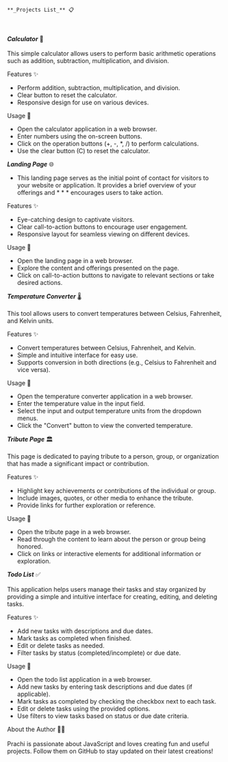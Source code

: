                                                                          **_Projects List_** 📋 
<br> <br>
 **_Calculator_**  🧮 <br> <br>
This simple calculator allows users to perform basic arithmetic operations such as addition, subtraction, multiplication, and division. <br>

Features ✨  <br>
* Perform addition, subtraction, multiplication, and division.
* Clear button to reset the calculator.
* Responsive design for use on various devices. <br>

Usage 🚀 <br>
* Open the calculator application in a web browser.
* Enter numbers using the on-screen buttons.
* Click on the operation buttons (+, -, *, /) to perform calculations.
* Use the clear button (C) to reset the calculator. <br>

 **_Landing Page_**  🌐 <br> 
* This landing page serves as the initial point of contact for visitors to your website or application. It provides a brief overview of your offerings and * * * encourages users to take action. <br>

Features ✨ <br>
* Eye-catching design to captivate visitors.
* Clear call-to-action buttons to encourage user engagement.
* Responsive layout for seamless viewing on different devices. <br>

Usage 🚀 <br>
* Open the landing page in a web browser.
* Explore the content and offerings presented on the page.
* Click on call-to-action buttons to navigate to relevant sections or take desired actions. <br>

 **_Temperature Converter_**  🌡️ <br> <br>
This tool allows users to convert temperatures between Celsius, Fahrenheit, and Kelvin units.

Features ✨ <br>
* Convert temperatures between Celsius, Fahrenheit, and Kelvin.
* Simple and intuitive interface for easy use.
* Supports conversion in both directions (e.g., Celsius to Fahrenheit and vice versa).

Usage 🚀 <br>
* Open the temperature converter application in a web browser.
* Enter the temperature value in the input field.
* Select the input and output temperature units from the dropdown menus.
* Click the "Convert" button to view the converted temperature. <br>

 **_Tribute Page_**  🏛️ <br> <br>
This page is dedicated to paying tribute to a person, group, or organization that has made a significant impact or contribution.
 
Features ✨ <br>
* Highlight key achievements or contributions of the individual or group.
* Include images, quotes, or other media to enhance the tribute.
* Provide links for further exploration or reference. <br>

Usage 🚀 <br>
* Open the tribute page in a web browser.
* Read through the content to learn about the person or group being honored.
* Click on links or interactive elements for additional information or exploration. <br>

 **_Todo List_**  ✅ <br> <br>
This application helps users manage their tasks and stay organized by providing a simple and intuitive interface for creating, editing, and deleting tasks.

Features ✨ <br>
* Add new tasks with descriptions and due dates.
* Mark tasks as completed when finished.
* Edit or delete tasks as needed.
* Filter tasks by status (completed/incomplete) or due date.

Usage 🚀  <br>
* Open the todo list application in a web browser.
* Add new tasks by entering task descriptions and due dates (if applicable).
* Mark tasks as completed by checking the checkbox next to each task.
* Edit or delete tasks using the provided options.
* Use filters to view tasks based on status or due date criteria.

About the Author 👩‍💻 <br> <br>
Prachi is passionate about JavaScript and loves creating fun and useful projects. Follow them on GitHub to stay updated on their latest creations!
